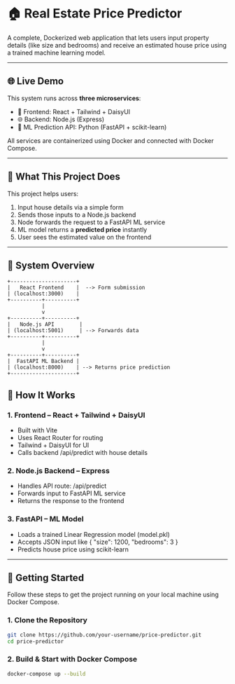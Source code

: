 # 🏠 Real Estate Price Predictor

A complete, Dockerized web application that lets users input property details (like size and bedrooms) and receive an estimated house price using a trained machine learning model.

---

## 🌐 Live Demo

This system runs across **three microservices**:

- 🎨 Frontend: React + Tailwind + DaisyUI
- 🌐 Backend: Node.js (Express)
- 🧠 ML Prediction API: Python (FastAPI + scikit-learn)

All services are containerized using Docker and connected with Docker Compose.

---

## 📌 What This Project Does

This project helps users:

1. Input house details via a simple form
2. Sends those inputs to a Node.js backend
3. Node forwards the request to a FastAPI ML service
4. ML model returns a **predicted price** instantly
5. User sees the estimated value on the frontend

---

## 🔧 System Overview

```plaintext
+---------------------+
|   React Frontend    |  --> Form submission
| (localhost:3000)    |
+----------+----------+
           |
           v
+----------+----------+
|   Node.js API        |
| (localhost:5001)     | --> Forwards data
+----------+----------+
           |
           v
+----------+----------+
|  FastAPI ML Backend |
| (localhost:8000)    | --> Returns price prediction
+---------------------+

```

## 🧠 How It Works
### 1. Frontend – React + Tailwind + DaisyUI
- Built with Vite
- Uses React Router for routing
- Tailwind + DaisyUI for UI
- Calls backend /api/predict with house details

### 2. Node.js Backend – Express
- Handles API route: /api/predict
- Forwards input to FastAPI ML service
- Returns the response to the frontend

### 3. FastAPI – ML Model
- Loads a trained Linear Regression model (model.pkl)
- Accepts JSON input like { "size": 1200, "bedrooms": 3 }
- Predicts house price using scikit-learn

---



## 🚀 Getting Started

Follow these steps to get the project running on your local machine using Docker Compose.

### 1. Clone the Repository

```bash
git clone https://github.com/your-username/price-predictor.git
cd price-predictor
```

### 2. Build & Start with Docker Compose

```bash
docker-compose up --build
```
